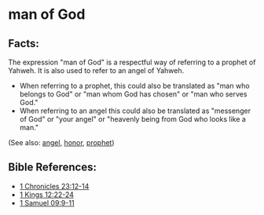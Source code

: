 # man of God #

## Facts: ##

The expression "man of God" is a respectful way of referring to a prophet of Yahweh. It is also used to refer to an angel of Yahweh.

* When referring to a prophet, this could also be translated as "man who belongs to God" or "man whom God has chosen" or "man who serves God."
* When referring to an angel this could also be translated as "messenger of God" or "your angel" or "heavenly being from God who looks like a man."

(See also: [angel](../kt/angel.md), [honor](../other/honor.md), [prophet](../kt/prophet.md))

## Bible References: ##

* [1 Chronicles 23:12-14](en/tn/1ch/help/23/12)
* [1 Kings 12:22-24](en/tn/1ki/help/12/22)
* [1 Samuel 09:9-11](en/tn/1sa/help/09/09)